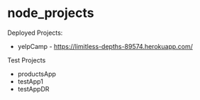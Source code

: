 # node_projects
Deployed Projects:
- yelpCamp - https://limitless-depths-89574.herokuapp.com/

Test Projects
- productsApp
- testApp1
- testAppDR

